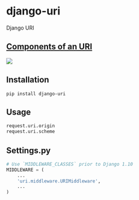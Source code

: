 # django-uri
Django URI

## [Components of an URI](https://medialize.github.io/URI.js/about-uris.html)
![](http://ww4.sinaimg.cn/large/c05783a7gw1f2h380qt9jj21500i8q5o.jpg)

## Installation
```shell
pip install django-uri
```

## Usage
```python
request.uri.origin
request.uri.scheme
```

## Settings.py
```python
# Use `MIDDLEWARE_CLASSES` prior to Django 1.10
MIDDLEWARE = (
    ...
    'uri.middleware.URIMiddleware',
    ...
)
```

